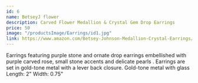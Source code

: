 ```yaml
---
id: 6
name: BetseyJ flower
description: Carved Flower Medallion & Crystal Gem Drop Earrings
price: 50
image: "/productsImage/Earrings/id1.jpg"
link: https://www.amazon.com/Betsey-Johnson-Medallion-Crystal-Earrings/dp/B00AKKPCQ2/ref=pd_rhf_d_se_s_pd_crcd_sccl_1_3/141-9580260-0808609?pd_rd_w=3Ldde&content-id=amzn1.sym.cee83ff1-8fc1-4533-a3f5-bf3d998f4558&pf_rd_p=cee83ff1-8fc1-4533-a3f5-bf3d998f4558&pf_rd_r=0AZ415T0HX7FYPR5CNTP&pd_rd_wg=XfOxN&pd_rd_r=50973b78-8769-4568-a74d-d5d43e3ef8f0&pd_rd_i=B00AKKPCQ2&psc=1
---
```


Earrings featuring purple stone and ornate drop earrings embellished with purple carved rose, small stone accents and delicate pearls . Earrings are set in gold-tone metal with a lever back closure. Gold-tone metal with glass
Length: 2" Width: 0.75"
